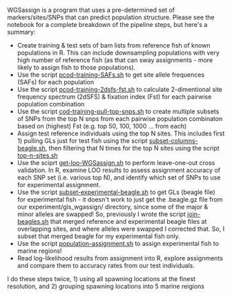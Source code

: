 WGSassign is a program that uses a pre-determined set of markers/sites/SNPs that can predict population structure. Please see the notebook []() for a complete breakdown of the pipeline steps, but here's a summary: 

- Create training & test sets of bam lists from reference fish of known populations in R. This can include downsampling populations with very high number of reference fish (as that can sway assignments - more likely to assign fish to those populations).      
- Use the script [pcod-training-SAFs.sh]() to get site allele frequences (SAFs) for each population
- Use the script [pcod-training-2dsfs-fst.sh]() to calculate 2-dimentional site frequency spectrum (2dSFS) & fixation index (Fst) for each pairwise population combination       
- Use the script [cod-training-pull-top-snps.sh]() to create multiple subsets of SNPs from the top N snps from each pairwise population combinaton based on (highest) Fst (e.g. top 50, 100, 1000 ... from each)  
- Assign test reference individuals using the top N sites.  This includes first 1) pulling GLs just for test fish using the script [subset-columns-beagle.sh](), then filtering that N times for the top N sites using the script [top-n-sites.sh]()
- Use the sciprt [get-loo-WGSassign.sh]() to perform leave-one-out cross validation. In R, examine LOO results to assess assignment accuracy of each SNP set (i.e. various top N), and identify which set of SNPs to use for experimental assignment.
- Use the script [subset-experimental-beagle.sh](https://github.com/RobertsLab/project-cod-temperature/blob/main/lcWGS/analysis-20240606/wgsassign/subset-experimental-beagle.sh) to get GLs (beagle file) for experimental fish - it doesn't work to just get the .beagle.gz file from our experiment/gls_wgassign/ directory, since some of the major & minor alleles are swapped! So, previously I wrote the script  [join-beagles.sh](https://github.com/RobertsLab/project-cod-temperature/blob/main/lcWGS/analysis-20240606/wgsassign/join-beagles.sh) that merged reference and experimental beagle files at overlapping sites, and where alleles were swapped I corrected that.  So, I subset that merged beagle for my experimental fish only.   
- Use the script [population-assignment.sh](https://github.com/RobertsLab/project-cod-temperature/blob/main/lcWGS/analysis-20240606/wgsassign/assignment/all-locations/population-assignment.sh) to assign experimental fish to marine regions!
- Read log-likelihood results from assignment into R, explore assignments and compare them to accuracy rates from our test individuals.  

I do these steps twice, 1) using all spawning locations at the finest resolution, and 2) grouping spawning locations into 5 marine reigions  
